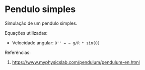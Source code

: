 # Pendulo simples

Simulação de um pendulo simples.

Equações utilizadas:
- Velocidade angular: `θ'' = − g/R * sin(θ)`

Referências:
1. https://www.myphysicslab.com/pendulum/pendulum-en.html


